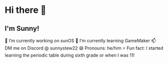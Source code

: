 # Hi there 👋

## I'm Sunny!

🔭 I’m currently working on sunOS
🌱 I’m currently learning GameMaker
📫 DM me on Discord @ sunnystew22
😄 Pronouns: he/him
⚡ Fun fact: I started learning the periodic table during sixth grade or when I was 11!
